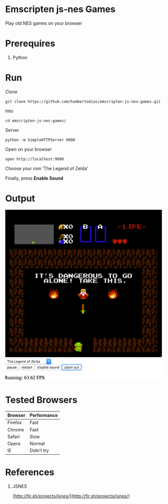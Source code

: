 # Emscripten js-nes Games

Play old NES games on your browser

# Prerequires

1. Python

# Run

Clone

```
git clone https://github.com/humbertodias/emscripten-js-nes-games.git
```

Into 

```
cd emscripten-js-nes-games/
```

Server

```
python -m SimpleHTTPServer 9090
```

Open on your browser

```
open http://localhost:9090
```

Choose your rom 'The Legend of Zelda'

Finally, press **Enable Sound**




# Output

![Preview](doc/preview.png)


# Tested Browsers

Browser | Performance |
------------- | -------------
Firefox | Fast
Chrome | Fast
Safari | Slow
Opera | Normal
IE | Didn't try


# References

1. JSNES

	[http://fir.sh/projects/jsnes/](http://fir.sh/projects/jsnes/)